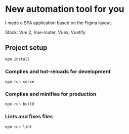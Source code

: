# New automation tool for you

I made a SPA application based on the Figma layout.

Stack: Vue 2, Vue-router, Vuex, Vuetify

## Project setup
```
npm install
```

### Compiles and hot-reloads for development
```
npm run serve
```

### Compiles and minifies for production
```
npm run build
```

### Lints and fixes files
```
npm run lint
```
